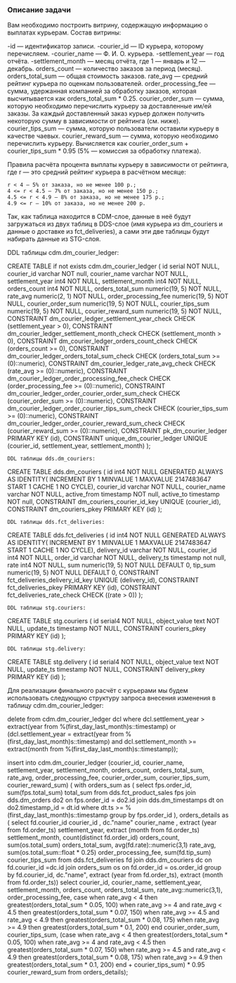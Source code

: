 ### Описание задачи

Вам необходимо построить витрину, содержащую информацию о выплатах курьерам.
Состав витрины:

-id — идентификатор записи.
-courier_id — ID курьера, которому перечисляем.
-courier_name — Ф. И. О. курьера.
-settlement_year — год отчёта.
-settlement_month — месяц отчёта, где 1 — январь и 12 — декабрь.
orders_count — количество заказов за период (месяц).
orders_total_sum — общая стоимость заказов.
rate_avg — средний рейтинг курьера по оценкам пользователей.
order_processing_fee — сумма, удержанная компанией за обработку заказов, которая высчитывается как orders_total_sum * 0.25.
courier_order_sum — сумма, которую необходимо перечислить курьеру за доставленные им/ей заказы. За каждый доставленный заказ курьер должен получить некоторую сумму в зависимости от рейтинга (см. ниже).
courier_tips_sum — сумма, которую пользователи оставили курьеру в качестве чаевых.
courier_reward_sum — сумма, которую необходимо перечислить курьеру. Вычисляется как courier_order_sum + courier_tips_sum * 0.95 (5% — комиссия за обработку платежа).

Правила расчёта процента выплаты курьеру в зависимости от рейтинга, где r — это средний рейтинг курьера в расчётном месяце:

    r < 4 — 5% от заказа, но не менее 100 р.;
    4 <= r < 4.5 — 7% от заказа, но не менее 150 р.;
    4.5 <= r < 4.9 — 8% от заказа, но не менее 175 р.;
    4.9 <= r — 10% от заказа, но не менее 200 р.
	
Так, как таблица находится в CDM-слое, данные в неё будут загружаться из двух таблиц в DDS-слое (имя курьера из dm_couriers и данные о доставке из fct_deliveries), а сами эти две таблицы будут набирать данные из STG-слоя. 

DDL таблицы cdm.dm_courier_ledger:
	
CREATE TABLE if not exists cdm.dm_courier_ledger (
id serial NOT NULL,
courier_id varchar NOT null,
courier_name varchar NOT NULL,
   settlement_year int4 NOT NULL,
   settlement_month int4 NOT NULL,
   orders_count int4 NOT NULL,
   orders_total_sum numeric(19, 5) NOT NULL,
   rate_avg numeric(2, 1) NOT NULL,
   order_processing_fee numeric(19, 5) NOT NULL,
   courier_order_sum numeric(19, 5) NOT NULL,
   courier_tips_sum numeric(19, 5) NOT NULL,
   courier_reward_sum numeric(19, 5) NOT NULL,
   CONSTRAINT dm_courier_ledger_settlement_year_check CHECK (settlement_year > 0),
   CONSTRAINT dm_courier_ledger_settlement_month_check CHECK (settlement_month > 0),
   CONSTRAINT dm_courier_ledger_orders_count_check CHECK (orders_count >= 0),
   CONSTRAINT dm_courier_ledger_orders_total_sum_check CHECK (orders_total_sum >= (0)::numeric),
   CONSTRAINT dm_courier_ledger_rate_avg_check CHECK (rate_avg >= (0)::numeric),
   CONSTRAINT dm_courier_ledger_order_processing_fee_check CHECK (order_processing_fee >= (0)::numeric),
   CONSTRAINT dm_courier_ledger_order_courier_order_sum_check CHECK (courier_order_sum >= (0)::numeric),
   CONSTRAINT dm_courier_ledger_order_courier_tips_sum_check CHECK (courier_tips_sum >= (0)::numeric),
   CONSTRAINT dm_courier_ledger_order_courier_reward_sum_check CHECK (courier_reward_sum >= (0)::numeric),
   CONSTRAINT pk_dm_courier_ledger PRIMARY KEY (id),
   CONSTRAINT unique_dm_courier_ledger UNIQUE (courier_id, settlement_year, settlement_month)
);

	DDL таблицы dds.dm_couriers:
		
CREATE TABLE dds.dm_couriers (
	id int4 NOT NULL GENERATED ALWAYS AS IDENTITY( INCREMENT BY 1 MINVALUE 1 MAXVALUE 2147483647 START 1 CACHE 1 NO CYCLE),
	courier_id varchar NOT NULL,
	courier_name varchar NOT NULL,
	active_from timestamp NOT null,
	active_to timestamp NOT null,
	CONSTRAINT dm_couriers_courier_id_key UNIQUE (courier_id),
	CONSTRAINT dm_couriers_pkey PRIMARY KEY (id)
);

    DDL таблицы dds.fct_deliveries:

CREATE TABLE dds.fct_deliveries (
	id int4 NOT NULL GENERATED ALWAYS AS IDENTITY( INCREMENT BY 1 MINVALUE 1 MAXVALUE 2147483647 START 1 CACHE 1 NO CYCLE),
	delivery_id varchar NOT NULL,
	courier_id int4 NOT NULL,
	order_id varchar NOT NULL,
	delivery_ts timestamp not null,
	rate int4 NOT NULL,
	sum numeric(19, 5) NOT NULL DEFAULT 0,
	tip_sum numeric(19, 5) NOT NULL DEFAULT 0,
	CONSTRAINT fct_deliveries_delivery_id_key UNIQUE (delivery_id),
	CONSTRAINT fct_deliveries_pkey PRIMARY KEY (id),
	CONSTRAINT fct_deliveries_rate_check CHECK ((rate > 0))
);


    DDL таблицы stg.couriers:
	
CREATE TABLE stg.couriers (
	id serial4 NOT NULL,
	object_value text NOT NULL,
	update_ts timestamp NOT NULL,
	CONSTRAINT couriers_pkey PRIMARY KEY (id)
);


    DDL таблицы stg.delivery:
	
CREATE TABLE stg.delivery (
  id serial4 NOT NULL,
  object_value text NOT NULL,
  update_ts timestamp NOT NULL,
  CONSTRAINT delivery_pkey PRIMARY KEY (id)
);


Для реализации финального расчёт с курьерами мы будем использовать следующую структуру запроса внесения изменения в таблицу cdm.dm_courier_ledger:

delete from cdm.dm_courier_ledger dcl
where dcl.settlement_year > extract(year from %(first_day_last_month)s::timestamp)
	or (dcl.settlement_year = extract(year from %(first_day_last_month)s::timestamp)
		and dcl.settlement_month >= extract(month from %(first_day_last_month)s::timestamp));

insert into cdm.dm_courier_ledger (courier_id, 
									courier_name, 
									settlement_year, 
									settlement_month, 
									orders_count,
									orders_total_sum,
									rate_avg,
									order_processing_fee,
									courier_order_sum,
									courier_tips_sum,
									courier_reward_sum) (
with 
orders_sum as (
	select fps.order_id, sum(fps.total_sum) total_sum
	from dds.fct_product_sales fps
		join dds.dm_orders do2 on fps.order_id = do2.id 
		join dds.dm_timestamps dt on do2.timestamp_id = dt.id
	where dt.ts >= %(first_day_last_month)s::timestamp
	group by fps.order_id
), 
orders_details as (
select fd.courier_id courier_id ,
		dc."name" courier_name ,
		extract (year from fd.order_ts) settlement_year,
		extract (month from fd.order_ts) settlement_month,
		count(distinct fd.order_id) orders_count,
		sum(os.total_sum) orders_total_sum,
		avg(fd.rate)::numeric(3,1) rate_avg,
		sum(os.total_sum::float * 0.25) order_processing_fee,
		sum(fd.tip_sum) courier_tips_sum
from dds.fct_deliveries fd
	join dds.dm_couriers dc on fd.courier_id =dc.id
	join orders_sum os on fd.order_id = os.order_id
group by fd.courier_id, dc."name", extract (year from fd.order_ts), extract (month from fd.order_ts))
select courier_id,
		courier_name,
		settlement_year,
		settlement_month,
		orders_count,
		orders_total_sum,
		rate_avg::numeric(3,1),
		order_processing_fee,
		case when rate_avg < 4 then greatest(orders_total_sum * 0.05, 100)
			when rate_avg >= 4 and rate_avg < 4.5 then greatest(orders_total_sum * 0.07, 150)
			when rate_avg >= 4.5 and rate_avg < 4.9 then greatest(orders_total_sum * 0.08, 175)
			when rate_avg >= 4.9 then greatest(orders_total_sum * 0.1, 200)
		end courier_order_sum, 
		courier_tips_sum,
		(case when rate_avg < 4 then greatest(orders_total_sum * 0.05, 100)
			when rate_avg >= 4 and rate_avg < 4.5 then greatest(orders_total_sum * 0.07, 150)
			when rate_avg >= 4.5 and rate_avg < 4.9 then greatest(orders_total_sum * 0.08, 175)
			when rate_avg >= 4.9 then greatest(orders_total_sum * 0.1, 200)
		end + courier_tips_sum) * 0.95 courier_reward_sum 
from orders_details);
 


